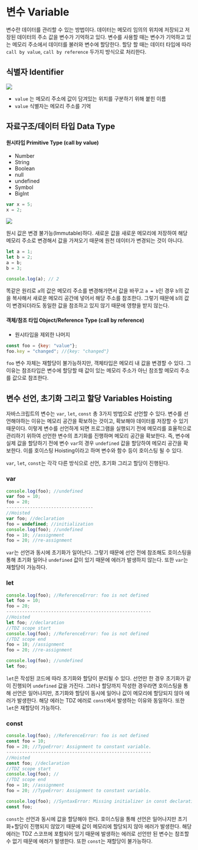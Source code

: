 # 변수 Variable

변수란 데이터를 관리할 수 있는 방법이다. 데이터는 메모리 임의의 위치에 저장되고 저장된 데이터의 주소 값을 변수가 기억하고 있다. 변수를 사용할 때는 변수가 기억하고 있는 메모리 주소에서 데이터를 불러와 변수에 할당한다. 할당 할 때는 데이터 타입에 따라 `call by value`, `call by reference` 두가지 방식으로 처리한다.

## 식별자 Identifier

![](../.gitbook/assets/IMG\_0364.PNG)

* `value` 는 메모리 주소에 값이 담겨있는 위치를 구분하기 위해 붙힌 이름
* `value` 식별자는 메모리 주소를 기억

## 자료구조/데이터 타입 Data Type

#### 원시타입 Primitive Type (call by value)

* Number
* String
* Boolean
* null
* undefined
* Symbol
* BigInt

```javascript
var x = 5;
x = 2;
```

![](../.gitbook/assets/IMG\_0365.PNG)

원시 값은 변경 불가능(Immutable)하다. 새로운 값을 새로운 메모리에 저장하여 해당 메모리 주소로 변경해서 값을 가져오기 때문에 원천 데이터가 변경되는 것이 아니다.

```javascript
let a = 1;
let b = 2;
a = b;
b = 3;

console.log(a); // 2
```

똑같은 원리로 `a`의 값은 메모리 주소를 변경해가면서 값을 바꾸고 `a = b`인 경우 `b`의 값을 복사해서 새로운 메모리 공간에 넣어서 해당 주소를 참조한다. 그렇기 때문에 `b`의 값이 변경되더라도 동일한 값을 참조하고 있지 않기 때문에 영향을 받지 않는다.



#### 객체/참조 타입 Object/Reference Type (call by reference)

* 원시타입을 제외한 나머지

```javascript
const foo = {key: "value"};
foo.key = "changed"; //{key: "changed"}
```

`foo` 변수 자체는 재할당이 불가능하지만, 객체타입은 메모리 내 값을 변경할 수 있다. 그 이유는 참조타입은 변수에 할당할 때 값이 있는 메모리 주소가 아닌 참조할 메모리 주소를 값으로 참조한다.&#x20;



## 변수 선언, 초기화 그리고 할당 Variables Hoisting

자바스크립트의 변수는 `var`, `let`, `const` 총 3가지 방법으로 선언할 수 있다. 변수를 선언해야하는 이유는 메모리 공간을 확보하는 것이고, 확보해야 데이터를 저장할 수 있기 때문이다. 이렇게 변수를 선언하게 되면 프로그램을 실행되기 전에 메모리를 효율적으로 관리하기 위하여 선언한 변수의 초기화를 진행하며 메모리 공간을 확보한다. 즉, 변수에 실제 값을 할당하기 전에 변수 `var`의 경우 `undefined` 값을 할당하여 메모리 공간을 확보한다. 이를 호이스팅 Hoisting이라고 하며 변수와 함수 등이 호이스팅 될 수 있다.

`var`, `let`, `const`는 각각 다른 방식으로 선언, 초기화 그리고 할당이 진행된다.&#x20;

### var

```javascript
console.log(foo); //undefined
var foo = 10;
foo = 20;
---------------------------------
//Hoisted
var foo; //declaration
foo = undefined; //initialization
console.log(foo); //undefined
foo = 10; //assignment
foo = 20; //re-assignment
```

`var`는 선언과 동시에 초기화가 일어난다. 그렇기 때문에 선언 전에 참조해도 호이스팅을 통해 초기화 일어나 `undefined` 값이 있기 때문에 에러가 발생하지 않는다. 또한 `var`는 재할당이 가능하다.

### let

```javascript
console.log(foo); //ReferenceError: foo is not defined
let foo = 10;
foo = 20;
-------------------------------------------------------
//Hoisted
let foo; //declaration
//TDZ scope start
console.log(foo); //ReferenceError: foo is not defined
//TDZ scope end
foo = 10; //assignment
foo = 20; //re-assignment
```

```javascript
console.log(foo); //undefined
let foo;
```

`let`은 작성된 코드에 따라 초기화와 할당이 분리될  수 있다. 선언만 한 경우 초기화가 같이 진행되어 `undefined` 값을 가진다. 그러나 할당까지 작성한 경우라면 호이스팅을 통해 선언은 일어나지만, 초기화와 할당이 동시에 일어나 값이 메모리에 할당되지 않아 에러가 발생한다. 해당 에러는 TDZ 에러로 `const`에서 발생하는 이유와 동일하다. 또한 `let`은 재할당이 가능하다.

### const

```javascript
console.log(foo); //ReferenceError: foo is not defined
const foo = 10;
foo = 20; //TypeError: Assignment to constant variable.
-------------------------------------------------------
//Hoisted
const foo; //declaration
//TDZ scope start
console.log(foo); //
//TDZ scope end
foo = 10; //assignment
foo = 20; //TypeError: Assignment to constant variable.
```

```javascript
console.log(foo); //SyntaxError: Missing initializer in const declaration
const foo; 
```

`const`는 선언과 동시에 값을 할당해야 한다. 호이스팅을 통해 선언은 일어나지만 초기화+할당이 진행되지 않았기 때문에 값이 메모리에 할당되지 않아 에러가 발생한다. 해당 에러는 TDZ 스코프에 포함되어 있기 때문에 발생하는 에러로 선언만 된 변수는 참조할 수 없기 때문에 에러가 발생한다. 또한 `const`는 재할당이 불가능하다.
